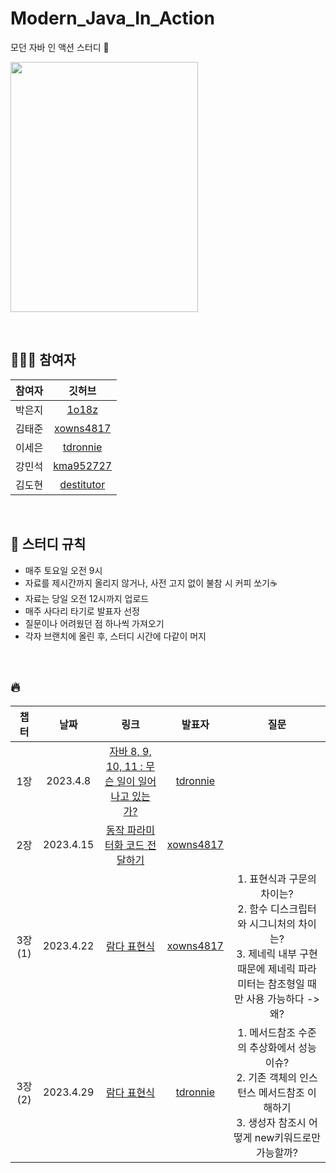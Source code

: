 # Modern_Java_In_Action
모던 자바 인 액션 스터디 📒

<img src="https://user-images.githubusercontent.com/66556716/229256817-cd5f3ecc-2c69-4c9e-8cb3-39eeeb091b90.jpeg" width="300" height="400"/>

&nbsp;
&nbsp;

## 🧑🏻‍💻 참여자  

|참여자|깃허브|
|:---:|:---:|
|박은지|[1o18z](https://github.com/1o18z)|
|김태준|[xowns4817](https://github.com/xowns4817)|
|이세은|[tdronnie](https://github.com/tdronnie)|
|강민석|[kma952727](https://github.com/kma952727)|
|김도현|[destitutor](https://github.com/destitutor)|


&nbsp;
&nbsp;

## 📒 스터디 규칙

- 매주 토요일 오전 9시  
- 자료를 제시간까지 올리지 않거나, 사전 고지 없이 불참 시 커피 쏘기☕️  
- 자료는 당일 오전 12시까지 업로드  
- 매주 사다리 타기로 발표자 선정  
- 질문이나 어려웠던 점 하나씩 가져오기
- 각자 브랜치에 올린 후, 스터디 시간에 다같이 머지  


&nbsp;


## 🔥  


|챕터|날짜|링크|발표자|질문|
|:--:|:---:|:---:|:---:|:---:|
|1장|2023.4.8|[자바 8, 9, 10, 11 : 무슨 일이 일어나고 있는가?](https://github.com/tdronnie/Modern_Java_In_Action/blob/e90402136189788ebcabc71a3836c31013b97ca9/1%EC%9E%A5/%EC%9D%B4%EC%84%B8%EC%9D%80_1%EC%9E%A5.md)|[tdronnie](https://github.com/tdronnie)||
|2장|2023.4.15|[동작 파라미터화 코드 전달하기](https://github.com/1o18z/Modern_Java_In_Action/blob/main/%EA%B9%80%ED%83%9C%EC%A4%80/2%EC%9E%A5.md)|[xowns4817](https://github.com/xowns4817)||
|3장(1)|2023.4.22|[람다 표현식](https://github.com/1o18z/Modern_Java_In_Action/blob/main/%EA%B9%80%ED%83%9C%EC%A4%80/3%EC%9E%A5.md)|[xowns4817](https://github.com/xowns4817)|1. 표현식과 구문의 차이는?<br> 2. 함수 디스크립터와 시그니처의 차이는?<br> 3. 제네릭 내부 구현 때문에 제네릭 파라미터는 참조형일 때만 사용 가능하다 -> 왜?|
|3장(2)|2023.4.29|[람다 표현식](https://github.com/tdronnie/Modern_Java_In_Action/blob/main/%EC%9D%B4%EC%84%B8%EC%9D%80/3%EC%9E%A5_%EB%9E%8C%EB%8B%A4_%ED%91%9C%ED%98%84%EC%8B%9D%232.md)|[tdronnie](https://github.com/tdronnie)|1. 메서드참조 수준의 추상화에서 성능이슈?<br> 2. 기존 객체의 인스턴스 메서드참조 이해하기<br> 3. 생성자 참조시 어떻게 new키워드로만 가능할까?|

